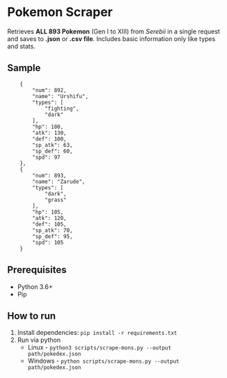 # Pokemon Scraper

Retrieves **ALL 893 Pokemon** (Gen I to XIII) from *Serebii* in a single request and saves to **.json** or **.csv file**. Includes basic information only like types and stats.

## Sample

```
    {
        "num": 892,
        "name": "Urshifu",
        "types": [
            "fighting",
            "dark"
        ],
        "hp": 100,
        "atk": 130,
        "def": 100,
        "sp_atk": 63,
        "sp_def": 60,
        "spd": 97
    },
    {
        "num": 893,
        "name": "Zarude",
        "types": [
            "dark",
            "grass"
        ],
        "hp": 105,
        "atk": 120,
        "def": 105,
        "sp_atk": 70,
        "sp_def": 95,
        "spd": 105
    }
```


## Prerequisites

* Python 3.6+
* Pip

## How to run

1. Install dependencies: `pip install -r requirements.txt`
2. Run via python
    * Linux - `python3 scripts/scrape-mons.py --output path/pokedex.json`
    * Windows - `python scripts/scrape-mons.py --output path/pokedex.json`

